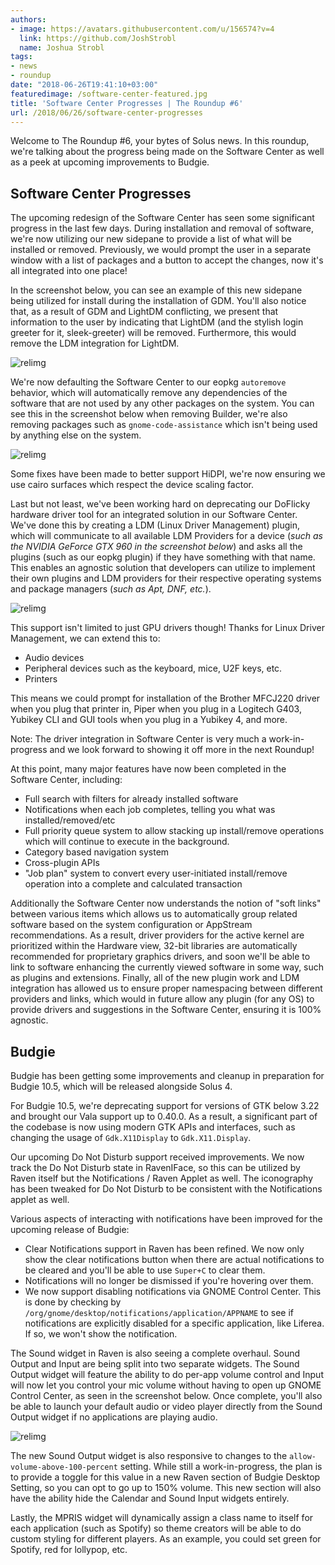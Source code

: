```yaml
---
authors:
- image: https://avatars.githubusercontent.com/u/156574?v=4
  link: https://github.com/JoshStrobl
  name: Joshua Strobl
tags:
- news
- roundup
date: "2018-06-26T19:41:10+03:00"
featuredimage: /software-center-featured.jpg
title: 'Software Center Progresses | The Roundup #6'
url: /2018/06/26/software-center-progresses
---
```


Welcome to The Roundup #6, your bytes of Solus news. In this roundup, we're talking about the progress being made on the Software Center as well as a peek at upcoming improvements to Budgie.
<!--more-->

## Software Center Progresses

The upcoming redesign of the Software Center has seen some significant progress in the last few days. During installation and removal of software, we're now utilizing our new sidepane to provide a list of what will be installed or removed. Previously, we would prompt the user in a separate window with a list of packages and a button to accept the changes, now it's all integrated into one place!

In the screenshot below, you can see an example of this new sidepane being utilized for install during the installation of GDM. You'll also notice that, as a result of GDM and LightDM conflicting, we present that information to the user by indicating that LightDM (and the stylish login greeter for it, sleek-greeter) will be removed. Furthermore, this would remove the LDM integration for LightDM.

![relimg](software-center-gdm.jpg)

We're now defaulting the Software Center to our eopkg `autoremove` behavior, which will automatically remove any dependencies of the software that are not used by any other packages on the system. You can see this in the screenshot below when removing Builder, we're also removing packages such as `gnome-code-assistance` which isn't being used by anything else on the system.

![relimg](software-center-removal.jpg)

Some fixes have been made to better support HiDPI, we're now ensuring we use cairo surfaces which respect the device scaling factor.

Last but not least, we've been working hard on deprecating our DoFlicky hardware driver tool for an integrated solution in our Software Center. We've done this by creating a LDM (Linux Driver Management) plugin, which will communicate to all available LDM Providers for a device (*such as the NVIDIA GeForce GTX 960 in the screenshot below*) and asks all the plugins (such as our eopkg plugin) if they have something with that name. This enables an agnostic solution that developers can utilize to implement their own plugins and LDM providers for their respective operating systems and package managers (*such as Apt, DNF, etc.*).

![relimg](software-center-gpu.jpg)

This support isn't limited to just GPU drivers though! Thanks for Linux Driver Management, we can extend this to:

- Audio devices
- Peripheral devices such as the keyboard, mice, U2F keys, etc.
- Printers

This means we could prompt for installation of the Brother MFCJ220 driver when you plug that printer in, Piper when you plug in a Logitech G403, Yubikey CLI and GUI tools when you plug in a Yubikey 4, and more.

Note: The driver integration in Software Center is very much a work-in-progress and we look forward to showing it off more in the next Roundup!

At this point, many major features have now been completed in the Software Center, including:

- Full search with filters for already installed software
- Notifications when each job completes, telling you what was installed/removed/etc
- Full priority queue system to allow stacking up install/remove operations which will continue to execute in the background.
- Category based navigation system
- Cross-plugin APIs
- "Job plan" system to convert every user-initiated install/remove operation into a complete and calculated transaction

Additionally the Software Center now understands the notion of "soft links" between various items which allows us to automatically group related software based on the system configuration or AppStream recommendations. As a result, driver providers for the active kernel are prioritized within the Hardware view, 32-bit libraries are automatically recommended for proprietary graphics drivers, and soon we'll be able to link to software enhancing the currently viewed software in some way, such as plugins and extensions. Finally, all of the new plugin work and LDM integration has allowed us to ensure proper namespacing between different providers and links, which would in future allow any plugin (for any OS) to provide drivers and suggestions in the Software Center, ensuring it is 100% agnostic.

## Budgie

Budgie has been getting some improvements and cleanup in preparation for Budgie 10.5, which will be released alongside Solus 4.

For Budgie 10.5, we're deprecating support for versions of GTK below 3.22 and brought our Vala support up to 0.40.0. As a result, a significant part of the codebase is now using modern GTK APIs and interfaces, such as changing the usage of `Gdk.X11Display` to `Gdk.X11.Display`.

Our upcoming Do Not Disturb support received improvements. We now track the Do Not Disturb state in RavenIFace, so this can be utilized by Raven itself but the Notifications / Raven Applet as well. The iconography has been tweaked for Do Not Disturb to be consistent with the Notifications applet as well.

Various aspects of interacting with notifications have been improved for the upcoming release of Budgie:

- Clear Notifications support in Raven has been refined. We now only show the clear notifications button when there are actual notifications to be cleared and you'll be able to use `Super+C` to clear them.
- Notifications will no longer be dismissed if you're hovering over them.
- We now support disabling notifications via GNOME Control Center. This is done by checking by `/org/gnome/desktop/notifications/application/APPNAME` to see if notifications are explicitly disabled for a specific application, like Liferea. If so, we won't show the notification.

The Sound widget in Raven is also seeing a complete overhaul. Sound Output and Input are being split into two separate widgets. The Sound Output widget will feature the ability to do per-app volume control and Input will now let you control your mic volume without having to open up GNOME Control Center, as seen in the screenshot below. Once complete, you'll also be able to launch your default audio or video player directly from the Sound Output widget if no applications are playing audio.

![relimg](budgie-sound-widgets.jpg)

The new Sound Output widget is also responsive to changes to the `allow-volume-above-100-percent` setting. While still a work-in-progress, the plan is to provide a toggle for this value in a new Raven section of Budgie Desktop Setting, so you can opt to go up to 150% volume. This new section will also have the ability hide the Calendar and Sound Input widgets entirely.

Lastly, the MPRIS widget will dynamically assign a class name to itself for each application (such as Spotify) so theme creators will be able to do custom styling for different players. As an example, you could set green for Spotify, red for lollypop, etc.
